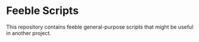 # Feeble Scripts
This repository contains feeble general-purpose scripts that might be useful in another project.
